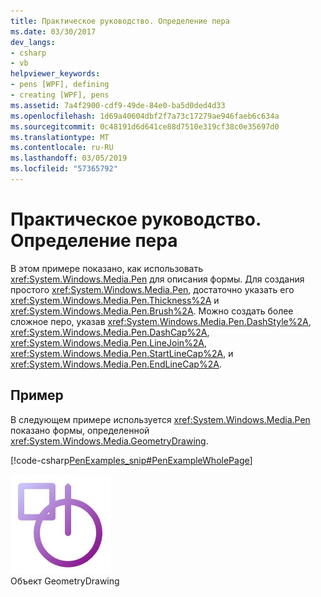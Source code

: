```yaml
---
title: Практическое руководство. Определение пера
ms.date: 03/30/2017
dev_langs:
- csharp
- vb
helpviewer_keywords:
- pens [WPF], defining
- creating [WPF], pens
ms.assetid: 7a4f2900-cdf9-49de-84e0-ba5d0ded4d33
ms.openlocfilehash: 1d69a40604dbf2f7a73c17279ae946faeb6c634a
ms.sourcegitcommit: 0c48191d6d641ce88d7510e319cf38c0e35697d0
ms.translationtype: MT
ms.contentlocale: ru-RU
ms.lasthandoff: 03/05/2019
ms.locfileid: "57365792"
---
```

# <a name="how-to-define-a-pen"></a>Практическое руководство. Определение пера
В этом примере показано, как использовать <xref:System.Windows.Media.Pen> для описания формы. Для создания простого <xref:System.Windows.Media.Pen>, достаточно указать его <xref:System.Windows.Media.Pen.Thickness%2A> и <xref:System.Windows.Media.Pen.Brush%2A>. Можно создать более сложное перо, указав <xref:System.Windows.Media.Pen.DashStyle%2A>, <xref:System.Windows.Media.Pen.DashCap%2A>, <xref:System.Windows.Media.Pen.LineJoin%2A>, <xref:System.Windows.Media.Pen.StartLineCap%2A>, и <xref:System.Windows.Media.Pen.EndLineCap%2A>.  
  
## <a name="example"></a>Пример  
 В следующем примере используется <xref:System.Windows.Media.Pen> показано формы, определенной <xref:System.Windows.Media.GeometryDrawing>.  
  
 [!code-csharp[PenExamples_snip#PenExampleWholePage](~/samples/snippets/csharp/VS_Snippets_Wpf/PenExamples_snip/CSharp/PenExample.cs#penexamplewholepage)]
   
  
 ![Вывод пера](./media/graphicsmm-simple-pen.jpg "graphicsmm_simple_pen")  
Объект GeometryDrawing
